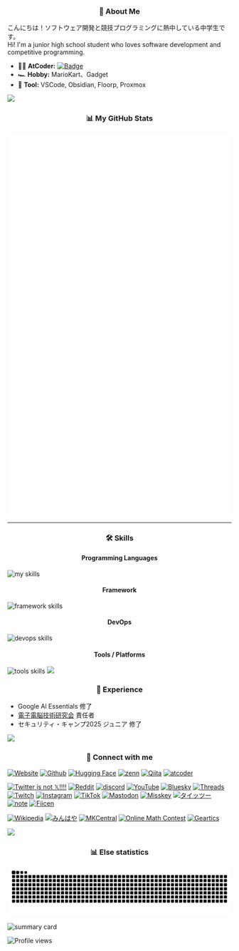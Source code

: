 <h3 align="center">👋 About Me</h3>

こんにちは！ソフトウェア開発と競技プログラミングに熱中している中学生です。<br>
Hi! I'm a junior high school student who loves software development and competitive programming.

- 🧑‍💻 **AtCoder:** [![Badge](https://cp-logo.vercel.app/atcoder/yuubinnkyoku?logo=true)](https://atcoder.jp/users/yuubinnkyoku)
- 🏎️ **Hobby:** MarioKart、Gadget
- 🔧 **Tool:** VSCode, Obsidian, Floorp, Proxmox

<img src="https://user-images.githubusercontent.com/73097560/115834477-dbab4500-a447-11eb-908a-139a6edaec5c.gif">

<h3 align="center">📊 My GitHub Stats</h3>

<img src="github-metrics.svg" alt="Metrics">

---

<h3 align="center">🛠️ Skills</h3>
<h4 align="center">Programming Languages</h4>
<img alt="my skills" src="https://skillicons.dev/icons?theme=dark&perline=7&i=cpp,dart,py"/>

<h4 align="center">Framework</h4>
<img alt="framework skills" src="https://skillicons.dev/icons?theme=dark&perline=7&i=flutter,unity,bots,react,nuxt,next,tailwind" />

<h4 align="center">DevOps</h4>
<img alt="devops skills" src="https://skillicons.dev/icons?theme=dark&perline=7&i=docker,gcp,github,gitlab,pwsh" />

<h4 align="center">Tools / Platforms</h4>
<img alt="tools skills" src="https://skillicons.dev/icons?theme=dark&perline=7&i=vscode,windows,notion,discord,twitter,linux" />


<img src="https://user-images.githubusercontent.com/73097560/115834477-dbab4500-a447-11eb-908a-139a6edaec5c.gif">

<h3 align="center">💼 Experience</h3>

- Google Al Essentials 修了
- [電子電脳技術研究会](https://github.com/tsukuba-denden) 責任者
- セキュリティ・キャンプ2025 ジュニア 修了

<img src="https://user-images.githubusercontent.com/73097560/115834477-dbab4500-a447-11eb-908a-139a6edaec5c.gif">

<h3 align="center">🔗 Connect with me</h3>

<!-- 開発者系 -->
<a href="https://yuubinnkyoku.github.io/" target="_blank"><img alt="Website" src="https://img.shields.io/badge/%F0%9F%8C%90%20Website-1f6feb?style=for-the-badge" /></a>
<a href="https://github.com/yuubinnkyoku" target="_blank"><img alt="Github" src="https://img.shields.io/badge/GitHub-%2312100E.svg?&style=for-the-badge&logo=Github&logoColor=white" /></a>
<a href="https://huggingface.co/yuubinnkyoku" target="_blank"><img alt="Hugging Face" src="https://img.shields.io/badge/HuggingFace-yellow.svg?&style=for-the-badge&logo=HuggingFace&logoColor=white" /></a>
<a href="https://zenn.dev/yuubinnkyoku" target="_blank"><img alt="zenn" src="https://img.shields.io/badge/zenn-FFFFFF.svg?&style=for-the-badge&logo=zenn" /></a>
<a href="https://qiita.com/yuubinnkyoku_mk" target="_blank"><img alt="Qiita" src="https://img.shields.io/badge/qiita-55C500.svg?&style=for-the-badge&logo=qiita&logoColor=white" /></a>
<a href="https://atcoder.jp/users/yuubinnkyoku" target="_blank"><img alt="atcoder" src="https://img.shields.io/badge/atcoder-FFFFFF.svg?&style=for-the-badge&logo=atcoder&logoColor=black" /></a>

<!-- SNS系 -->
<a href="https://twitter.com/yuubinnkyoku" target="_blank"><img alt="Twitter is not 𝕏!!!!" src="https://img.shields.io/badge/Twitter-%23000000.svg?&style=for-the-badge&logo=X&logoColor=white" /></a>
<a href="https://www.reddit.com/user/yuubinnkyoku_mk/" target="_blank"><img alt="Reddit" src="https://img.shields.io/badge/Reddit-FF4500.svg?&style=for-the-badge&logo=reddit&logoColor=white" /></a>
<a href="https://discord.gg/Ptabd9wgYR" target="_blank"><img alt="discord" src="https://img.shields.io/badge/discord-5d6af2.svg?&style=for-the-badge&logo=discord&logoColor=white" /></a>
<a href="https://www.youtube.com/channel/UCI_EfXMu2Iu03ajgVdw6JmQ" target="_blank"><img alt="YouTube" src="https://img.shields.io/badge/YouTube-FF0000.svg?&style=for-the-badge&logo=youtube&logoColor=white" /></a>
<a href="https://bsky.app/profile/yuubinnkyoku.bsky.social" target="_blank"><img alt="Bluesky" src="https://img.shields.io/badge/Bluesky-0285FF.svg?&style=for-the-badge&logo=bluesky&logoColor=white" /></a>
<a href="https://www.threads.com/@yuubinnkyoku_mk" target="_blank"><img alt="Threads" src="https://img.shields.io/badge/Threads-000000.svg?&style=for-the-badge&logo=threads&logoColor=white" /></a>
<a href="https://www.twitch.tv/yuubinnkyoku" target="_blank"><img alt="Twitch" src="https://img.shields.io/badge/Twitch-9146FF.svg?&style=for-the-badge&logo=twitch&logoColor=white" /></a>
<a href="https://www.instagram.com/yuubinnkyo/" target="_blank"><img alt="Instagram" src="https://img.shields.io/badge/Instagram-E4405F.svg?&style=for-the-badge&logo=instagram&logoColor=white" /></a>
<a href="https://www.tiktok.com/@yuubinnkyoku" target="_blank"><img alt="TikTok" src="https://img.shields.io/badge/TikTok-000000.svg?&style=for-the-badge&logo=tiktok&logoColor=white" /></a>
<a href="https://mstdn.jp/@yuubinnkyoku" target="_blank"><img alt="Mastodon" src="https://img.shields.io/badge/Mastodon-3088D4.svg?&style=for-the-badge&logo=mastodon&logoColor=white" /></a>
<a href="https://misskey.io/@yuubinnkyoku0730" target="_blank"><img alt="Misskey" src="https://img.shields.io/badge/Misskey-2ECC71.svg?&style=for-the-badge&logo=misskey&logoColor=white" /></a>
<a href="https://taittsuu.com/users/yuubinnkyoku/profiles" target="_blank"><img alt="タイッツー" src="https://img.shields.io/badge/タイッツー-9fa1a0.svg?&style=for-the-badge" /></a>
<a href="https://note.com/yuubinnkyoku" target="_blank"><img alt="note" src="https://img.shields.io/badge/note-FFFFFF.svg?&style=for-the-badge&logo=note&logoColor=black" /></a>
<a href="https://fiicen.jp/field/yuubinnkyoku/" target="_blank"><img alt="Fiicen" src="https://img.shields.io/badge/Fiicen-7436b6.svg?&style=for-the-badge" /></a>

<!-- その他 -->
<a href="https://ja.wikipedia.org/wiki/%E5%88%A9%E7%94%A8%E8%80%85:%E3%82%86%E3%81%86%E3%81%B3%E3%82%93%E3%81%8D%E3%82%87%E3%81%8F" target="_blank"><img alt="Wikipedia" src="https://img.shields.io/badge/Wikipedia-000000.svg?&style=for-the-badge&logo=wikipedia&logoColor=white" /></a>
<a href="https://minhaya.com/link/utrNzo6vRk7rW2YH6" target="_blank"><img alt="みんはや" src="https://img.shields.io/badge/みんはや-da693d.svg?&style=for-the-badge" /></a>
<a href="https://mkcentral.com/ja/registry/players/profile?id=37565" target="_blank"><img alt="MKCentral" src="https://img.shields.io/badge/MKCentral-166534.svg?&style=for-the-badge" /></a>
<a href="https://onlinemathcontest.com/users/yuubinnkyoku" target="_blank"><img alt="Online Math Contest" src="https://img.shields.io/badge/Online%20Math%20Contest-FFFFFF.svg?&style=for-the-badge" /></a>
<a href="https://www.geartics.com/yuubinkyoku0730" target="_blank"><img alt="Geartics" src="https://img.shields.io/badge/Geartics-027cb7.svg?&style=for-the-badge" /></a>


<img src="https://user-images.githubusercontent.com/73097560/115834477-dbab4500-a447-11eb-908a-139a6edaec5c.gif">



<h3 align="center">📊 Else statistics</h3>

![](https://raw.githubusercontent.com/yuubinnkyoku/yuubinnkyoku/output/github-contribution-grid-snake.svg)

![summary card](https://github-profile-summary-cards.vercel.app/api/cards/profile-details?username=yuubinnkyoku&theme=monokai)

![Profile views](https://komarev.com/ghpvc/?username=yuubinnkyoku)

<!--![yuubinnkyoku's GitHub stats](https://github-readme-stats.vercel.app/api?username=yuubinnkyoku&show_icons=true&count_private=true&theme=dark)-->
<!--![Top Languages Card](https://github-readme-stats.vercel.app/api/top-langs?username=yuubinnkyoku&show_icons=true&count_private=true&theme=dark&layout=compact)-->
<!--[![trophy](https://github-profile-trophy.vercel.app/?username=yuubinnkyoku&theme=tokyonight)](https://github.com/ryo-ma/github-profile-trophy)-->
<!--[![AtCoder Trophies](https://atcoder-trophies.vercel.app/api/v1/atcoder?username=yuubinnkyoku&theme=tokyonight)](https://github.com/KATO-Hiro/AtCoderTrophies)-->
